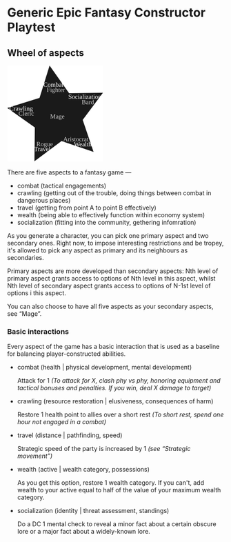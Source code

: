 # Generic Epic Fantasy Constructor Playtest

## Wheel of aspects

![Wheel of aspects](./wheel.png)

There are five aspects to a fantasy game —

 * combat (tactical engagements)
 * crawling (getting out of the trouble, doing things between combat in dangerous places)
 * travel (getting from point A to point B effectively)
 * wealth (being able to effectively function within economy system)
 * socialization (fitting into the community, gethering infomration)

As you generate a character, you can pick one primary aspect and two secondary ones.
Right now, to impose interesting restrictions and be tropey, it's allowed to pick any
aspect as primary and its neighbours as secondaries.

Primary aspects are more developed than secondary aspects: Nth level of primary aspect
grants access to options of Nth level in this aspect, whilst Nth level of secondary
aspect grants access to options of N-1st level of options i this aspect.

You can also choose to have all five aspects as your secondary aspects, see “Mage”.

### Basic interactions

Every aspect of the game has a basic interaction that is used as a baseline for balancing
player-constructed abilities.

 * combat (health | physical development, mental development)
 
   Attack for 1 *(To attack for X, clash phy vs phy, honoring equipment and tactical bonuses and penalties. If you win, deal X damage to target)*
   
 * crawling (resource restoration | elusiveness, consequences of harm)
 
   Restore 1 health point to allies over a short rest *(To short rest, spend one hour not engaged in a combat)*
   
 * travel (distance | pathfinding, speed)
 
   Strategic speed of the party is increased by 1 *(see “Strategic movement”)*
   
 * wealth (active | wealth category, possessions)

   As you get this option, restore 1 wealth category. If you can't, add wealth to your active equal to half of the value of your maximum wealth category.
   
 * socialization (identity | threat assessment, standings)
 
   Do a DC 1 mental check to reveal a minor fact about a certain obscure lore or a major fact about a widely-known lore.